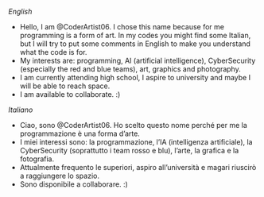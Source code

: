 *English*
- Hello, I am @CoderArtist06.
  I chose this name because for me programming is a form of art.
  In my codes you might find some Italian, but I will try to put some comments in English to make you understand what the code is for. 
- My interests are: programming, AI (artificial intelligence), CyberSecurity (especially the red and blue teams), art, graphics and photography. 
- I am currently attending high school, I aspire to university and maybe I will be able to reach space. 
- I am available to collaborate. :)

*Italiano*
- Ciao, sono @CoderArtist06.
  Ho scelto questo nome perché per me la programmazione è una forma d’arte.
- I miei interessi sono: la programmazione, l’IA (intelligenza artificiale), la CyberSecurity (soprattutto i team rosso e blu), l’arte, la grafica e la fotografia.
- Attualmente frequento le superiori, aspiro all’università e magari riuscirò a raggiungere lo spazio.
- Sono disponibile a collaborare. :)


<!---
CoderArtist06/CoderArtist06 is a ✨ special ✨ repository because its `README.md` (this file) appears on your GitHub profile.
You can click the Preview link to take a look at your changes.
--->
